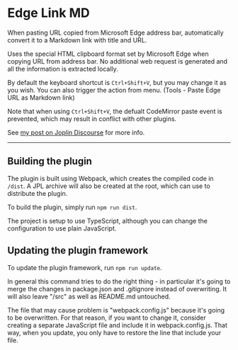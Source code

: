 # Edge Link MD

When pasting URL copied from Microsoft Edge address bar, automatically convert it to a Markdown link with title and URL.

Uses the special HTML clipboard format set by Microsoft Edge when copying URL from address bar. No additional web request is generated and all the information is extracted locally.

By default the keyboard shortcut is `Ctrl+Shift+V`, but you may change it as you wish. You can also trigger the action from menu. (Tools - Paste Edge URL as Markdown link)

Note that when using `Ctrl+Shift+V`, the defualt CodeMirror paste event is prevented, which may result in conflict with other plugins. 

See [my post on Joplin Discourse](https://discourse.joplinapp.org/t/feature-request-include-title-when-pasting-url-from-microsoft-edge/23533/4) for more info.


---


## Building the plugin

The plugin is built using Webpack, which creates the compiled code in `/dist`. A JPL archive will also be created at the root, which can use to distribute the plugin.

To build the plugin, simply run `npm run dist`.

The project is setup to use TypeScript, although you can change the configuration to use plain JavaScript.

## Updating the plugin framework

To update the plugin framework, run `npm run update`.

In general this command tries to do the right thing - in particular it's going to merge the changes in package.json and .gitignore instead of overwriting. It will also leave "/src" as well as README.md untouched.

The file that may cause problem is "webpack.config.js" because it's going to be overwritten. For that reason, if you want to change it, consider creating a separate JavaScript file and include it in webpack.config.js. That way, when you update, you only have to restore the line that include your file.
